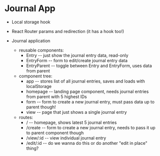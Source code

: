 # Journal App

- Local storage hook
- React Router params and redirection (it has a hook too!)

- Journal application
  - reusable components:
    - Entry         -- just show the journal entry data, read-only
    - EntryForm     -- form to edit/create journal entry data
    - EntryParent   -- toggle between Entry and EntryForm, uses data from parent
  - component tree:
    - app   -- stores list of all journal entries, saves and loads with localStorage
    - homepage  -- landing page component, needs journal entries from parent with 5 highest IDs
    - form   -- form to create a new journal entry, must pass data up to parent though!
    - view    -- page that just shows a single journal entry
  - routes:
    - /     -- homepage, shows latest 5 journal entries
    - /create   -- form to create a new journal entry, needs to pass it up to parent component though
    - /view/:id  -- view individual journal entry
    - /edit/:id  -- do we wanna do this or do another "edit in place" thing?
